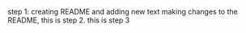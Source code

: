 step 1: creating README and adding new text
making changes to the README, this is step 2.
this is step 3